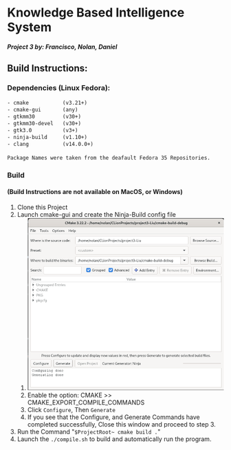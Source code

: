 # Knowledge Based Intelligence System
##### Project 3 by: Francisco, Nolan, Daniel

## Build Instructions: 

### Dependencies (Linux Fedora):

    - cmake           (v3.21+)
    - cmake-gui       (any)
    - gtkmm30         (v30+)
    - gtkmm30-devel   (v30+)
    - gtk3.0          (v3+)  
    - ninja-build     (v1.10+)
    - clang           (v14.0.0+)
    
    Package Names were taken from the deafault Fedora 35 Repositories.


### Build
#### (Build Instructions are not available on MacOS, or Windows)

1. Clone this Project
2. Launch cmake-gui and create the Ninja-Build config file
   1. ![img_1.png](img_1.png)
   2. Enable the option: CMAKE >> CMAKE_EXPORT_COMPILE_COMMANDS
   3. Click ```Configure```, Then ```Generate```
   4. If you see that the Configure, and Generate Commands have completed successfully, Close this window and proceed to step 3.
3. Run the Command "```$ProjectRoot~ cmake build .```"
4. Launch the ```./compile.sh``` to build and automatically run the program.







